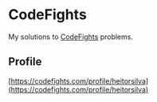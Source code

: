# CodeFights

My solutions to [CodeFights](https://codefights.com/) problems.

## Profile

[https://codefights.com/profile/heitorsilva](https://codefights.com/profile/heitorsilva)
